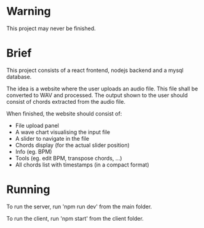 # Warning

This project may never be finished.

# Brief

This project consists of a react frontend, nodejs backend and a mysql
database.

The idea is a website where the user uploads an audio file. This file shall be
converted to WAV and processed. The output shown to the user should consist of 
chords extracted from the audio file.

When finished, the website should consist of:
 - File upload panel
 - A wave chart visualising the input file
 - A slider to navigate in the file
 - Chords display (for the actual slider position)
 - Info (eg. BPM)
 - Tools (eg. edit BPM, transpose chords, ...)
 - All chords list with timestamps (in a compact format)

# Running

To run the server, run 'npm run dev' from the main folder.

To run the client, run 'npm start' from the client folder.

